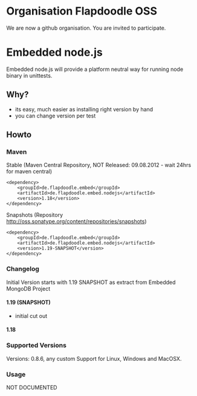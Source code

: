# Organisation Flapdoodle OSS

We are now a github organisation. You are invited to participate.

# Embedded node.js

Embedded node.js will provide a platform neutral way for running node binary in unittests.


## Why?

- its easy, much easier as installing right version by hand
- you can change version per test

## Howto

### Maven

Stable (Maven Central Repository, NOT Released: 09.08.2012 - wait 24hrs for maven central)

	<dependency>
		<groupId>de.flapdoodle.embed</groupId>
		<artifactId>de.flapdoodle.embed.nodejs</artifactId>
		<version>1.18</version>
	</dependency>

Snapshots (Repository http://oss.sonatype.org/content/repositories/snapshots)

	<dependency>
		<groupId>de.flapdoodle.embed</groupId>
		<artifactId>de.flapdoodle.embed.nodejs</artifactId>
		<version>1.19-SNAPSHOT</version>
	</dependency>

### Changelog

Initial Version starts with 1.19 SNAPSHOT as extract from Embedded MongoDB Project

#### 1.19 (SNAPSHOT)

- initial cut out

#### 1.18

### Supported Versions

Versions: 0.8.6, any custom
Support for Linux, Windows and MacOSX.

### Usage

 NOT DOCUMENTED


